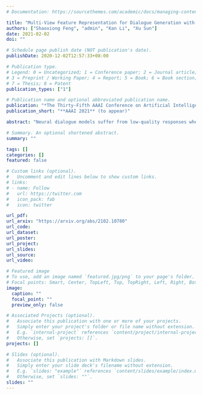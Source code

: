 ```yaml
---
# Documentation: https://sourcethemes.com/academic/docs/managing-content/

title: "Multi-View Feature Representation for Dialogue Generation with Bidirectional Distillation"
authors: ["Shaoxiong Feng", "admin", "Kan Li", "Xu Sun"]
date: 2021-02-02
doi: ""

# Schedule page publish date (NOT publication's date).
publishDate: 2020-12-02T12:57:33+08:00

# Publication type.
# Legend: 0 = Uncategorized; 1 = Conference paper; 2 = Journal article;
# 3 = Preprint / Working Paper; 4 = Report; 5 = Book; 6 = Book section;
# 7 = Thesis; 8 = Patent
publication_types: ["1"]

# Publication name and optional abbreviated publication name.
publication: "*The Thirty-Fifth AAAI Conference on Artificial Intelligence, **AAAI 2021** (to appear)*"
publication_short: "**AAAI 2021** (to appear)"

abstract: "Neural dialogue models suffer from low-quality responses when interacted in practice, demonstrating difficulty in generalization over training data. Recently, knowledge distillation has been used to successfully regularize the student by transferring knowledge from the teacher. However, the teacher and the student are trained on the same dataset and tend to learn similar feature representations, whereas the most general knowledge should be found through differences. The finding of general knowledge is further hindered by the unidirectional distillation, as the student should obey the teacher and may discard some knowledge that is truly general but refuted by the teacher. To this end, we propose a novel training framework, where the learning of general knowledge is more in line with the idea of reaching consensus, i.e., finding common knowledge that is beneficial to different yet all datasets through diversified learning partners. Concretely, the training task is divided into a group of subtasks with the same number of students. Each student assigned to one subtask is not only optimized on the allocated subtask but also imitates multi-view feature representation aggregated from other students (i.e., student peers), which induces students to capture common knowledge among different subtasks and alleviates the over-fitting of students on the allocated subtasks. To further enhance generalization, we extend the unidirectional distillation to the bidirectional distillation that encourages the student and its student peers to co-evolve by exchanging complementary knowledge with each other. Empirical results and analysis demonstrate that our training framework effectively improves the model generalization without sacrificing training efficiency."

# Summary. An optional shortened abstract.
summary: ""

tags: []
categories: []
featured: false

# Custom links (optional).
#   Uncomment and edit lines below to show custom links.
# links:
# - name: Follow
#   url: https://twitter.com
#   icon_pack: fab
#   icon: twitter

url_pdf:
url_arxiv: "https://arxiv.org/abs/2102.10780"
url_code:
url_dataset:
url_poster:
url_project:
url_slides:
url_source:
url_video:

# Featured image
# To use, add an image named `featured.jpg/png` to your page's folder. 
# Focal points: Smart, Center, TopLeft, Top, TopRight, Left, Right, BottomLeft, Bottom, BottomRight.
image:
  caption: ""
  focal_point: ""
  preview_only: false

# Associated Projects (optional).
#   Associate this publication with one or more of your projects.
#   Simply enter your project's folder or file name without extension.
#   E.g. `internal-project` references `content/project/internal-project/index.md`.
#   Otherwise, set `projects: []`.
projects: []

# Slides (optional).
#   Associate this publication with Markdown slides.
#   Simply enter your slide deck's filename without extension.
#   E.g. `slides: "example"` references `content/slides/example/index.md`.
#   Otherwise, set `slides: ""`.
slides: ""
---
```

